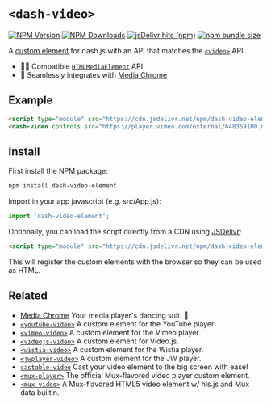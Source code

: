 # `<dash-video>`

[![NPM Version](https://img.shields.io/npm/v/dash-video-element?style=flat-square&color=informational)](https://www.npmjs.com/package/dash-video-element) 
[![NPM Downloads](https://img.shields.io/npm/dm/dash-video-element?style=flat-square&color=informational&label=npm)](https://www.npmjs.com/package/dash-video-element) 
[![jsDelivr hits (npm)](https://img.shields.io/jsdelivr/npm/hm/dash-video-element?style=flat-square&color=%23FF5627)](https://www.jsdelivr.com/package/npm/dash-video-element)
[![npm bundle size](https://img.shields.io/bundlephobia/minzip/dash-video-element?style=flat-square&color=success&label=gzip)](https://bundlephobia.com/result?p=dash-video-element) 

A [custom element](https://developer.mozilla.org/en-US/docs/Web/Web_Components/Using_custom_elements) 
for dash.js with an API that matches the 
[`<video>`](https://developer.mozilla.org/en-US/docs/Web/HTML/Element/video) API.

- 🏄‍♂️ Compatible [`HTMLMediaElement`](https://developer.mozilla.org/en-US/docs/Web/API/HTMLMediaElement) API
- 🕺 Seamlessly integrates with [Media Chrome](https://github.com/muxinc/media-chrome)

## Example

<!-- prettier-ignore -->
```html
<script type="module" src="https://cdn.jsdelivr.net/npm/dash-video-element@0/+esm"></script>
<dash-video controls src="https://player.vimeo.com/external/648359100.mpd?s=a4419a2e2113cc24a87aef2f93ef69a8e4c8fb0c"></dash-video>
```

## Install

First install the NPM package:

```bash
npm install dash-video-element
```

Import in your app javascript (e.g. src/App.js):

```js
import 'dash-video-element';
```

Optionally, you can load the script directly from a CDN using [JSDelivr](https://www.jsdelivr.com/):

<!-- prettier-ignore -->
```html
<script type="module" src="https://cdn.jsdelivr.net/npm/dash-video-element@0/+esm"></script>
```

This will register the custom elements with the browser so they can be used as HTML.

## Related

- [Media Chrome](https://github.com/muxinc/media-chrome) Your media player's dancing suit. 🕺
- [`<youtube-video>`](https://github.com/muxinc/youtube-video-element) A custom element for the YouTube player.
- [`<vimeo-video>`](https://github.com/luwes/vimeo-video-element) A custom element for the Vimeo player.
- [`<videojs-video>`](https://github.com/luwes/videojs-video-element) A custom element for Video.js.
- [`<wistia-video>`](https://github.com/luwes/wistia-video-element) A custom element for the Wistia player.
- [`<jwplayer-video>`](https://github.com/luwes/jwplayer-video-element) A custom element for the JW player.
- [`castable-video`](https://github.com/muxinc/castable-video) Cast your video element to the big screen with ease!
- [`<mux-player>`](https://github.com/muxinc/elements/tree/main/packages/mux-player) The official Mux-flavored video player custom element.
- [`<mux-video>`](https://github.com/muxinc/elements/tree/main/packages/mux-video) A Mux-flavored HTML5 video element w/ hls.js and Mux data builtin.
